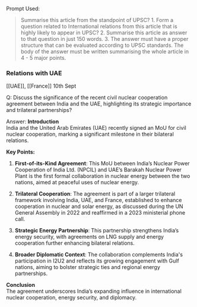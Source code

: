 
Prompt Used:
> Summarise this article from the standpoint of UPSC? 1. Form a question related to International relations from this article that is highly likely to appear in UPSC? 2. Summarise this article as answer to that question in just 150 words. 3. The answer must have a proper structure that can be evaluated according to UPSC standards. The body of the answer must be written summarising the whole article in 4 - 5 major points.


### Relations with UAE
[[UAE]], [[France]]
10th Sept

Q: Discuss the significance of the recent civil nuclear cooperation agreement between India and the UAE, highlighting its strategic importance and trilateral partnerships?

Answer: **Introduction**  
India and the United Arab Emirates (UAE) recently signed an MoU for civil nuclear cooperation, marking a significant milestone in their bilateral relations.

**Key Points:**

1. **First-of-its-Kind Agreement**: This MoU between India’s Nuclear Power Cooperation of India Ltd. (NPCIL) and UAE’s Barakah Nuclear Power Plant is the first formal collaboration in nuclear energy between the two nations, aimed at peaceful uses of nuclear energy.

2. **Trilateral Cooperation**: The agreement is part of a larger trilateral framework involving India, UAE, and France, established to enhance cooperation in nuclear and solar energy, as discussed during the UN General Assembly in 2022 and reaffirmed in a 2023 ministerial phone call.

3. **Strategic Energy Partnership**: This partnership strengthens India’s energy security, with agreements on LNG supply and energy cooperation further enhancing bilateral relations.

4. **Broader Diplomatic Context**: The collaboration complements India's participation in I2U2 and reflects its growing engagement with Gulf nations, aiming to bolster strategic ties and regional energy partnerships.


**Conclusion**  
The agreement underscores India’s expanding influence in international nuclear cooperation, energy security, and diplomacy.